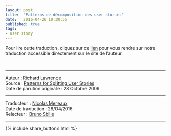 ```yaml
---
layout: post
title:  "Patterns de décomposition des user stories"
date:   2016-04-26 10:30:55
published: true
tags:
- user story
---
```


Pour lire cette traduction, cliquez sur ce [lien](http://agileforall.com/splitting-stories-in-french/) pour vous rendre sur notre traduction accessible directement sur le site de l’auteur.

&nbsp;  

---  
Auteur : [Richard Lawrence](http://www.agileforall.com/author/richard/)  
Source : [Patterns for Splitting User Stories](http://www.agileforall.com/2009/10/patterns-for-splitting-user-stories/)  
Date de parution originale : 28 Octobre 2009  

---
Traducteur : [Nicolas Mereaux](http://www.les-traducteurs-agiles.org/traducteurs/)  
Date de traduction : 26/04/2016  
Relecteur : [Bruno Sbille](http://brunosbille.com/)  

---

{% include share_buttons.html %}
